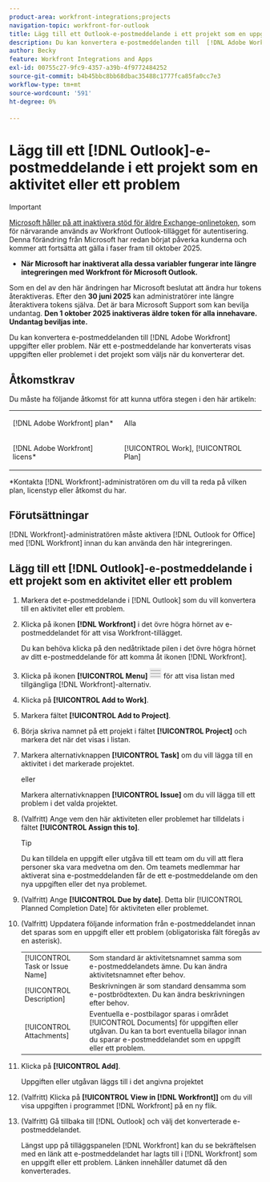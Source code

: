 ```yaml
---
product-area: workfront-integrations;projects
navigation-topic: workfront-for-outlook
title: Lägg till ett Outlook-e-postmeddelande i ett projekt som en uppgift eller ett problem
description: Du kan konvertera e-postmeddelanden till  [!DNL Adobe Workfront]  uppgifter eller problem. När ett e-postmeddelande har konverterats visas uppgiften eller problemet i det projekt som väljs när du konverterar det.
author: Becky
feature: Workfront Integrations and Apps
exl-id: 00755c27-9fc9-4357-a39b-4f9772484252
source-git-commit: b4b45bbc8bb68dbac35488c1777fca85fa0cc7e3
workflow-type: tm+mt
source-wordcount: '591'
ht-degree: 0%

---
```


# Lägg till ett [!DNL Outlook]-e-postmeddelande i ett projekt som en aktivitet eller ett problem

>[!IMPORTANT]
>
>[Microsoft håller på att inaktivera stöd för äldre Exchange-onlinetoken](https://learn.microsoft.com/en-us/office/dev/add-ins/outlook/faq-nested-app-auth-outlook-legacy-tokens), som för närvarande används av Workfront Outlook-tillägget för autentisering. Denna förändring från Microsoft har redan börjat påverka kunderna och kommer att fortsätta att gälla i faser fram till oktober 2025.
>
>* **När Microsoft har inaktiverat alla dessa variabler fungerar inte längre integreringen med Workfront för Microsoft Outlook.**
>
>Som en del av den här ändringen har Microsoft beslutat att ändra hur tokens återaktiveras. Efter den **30 juni 2025** kan administratörer inte längre återaktivera tokens själva. Det är bara Microsoft Support som kan bevilja undantag. **Den 1 oktober 2025 inaktiveras äldre token för alla innehavare. Undantag beviljas inte.**


Du kan konvertera e-postmeddelanden till [!DNL Adobe Workfront] uppgifter eller problem. När ett e-postmeddelande har konverterats visas uppgiften eller problemet i det projekt som väljs när du konverterar det.

## Åtkomstkrav

Du måste ha följande åtkomst för att kunna utföra stegen i den här artikeln:

<table style="table-layout:auto"> 
 <col> 
 <col> 
 <tbody> 
  <tr> 
   <td role="rowheader">[!DNL Adobe Workfront] plan*</td> 
   <td> <p>Alla</p> </td> 
  </tr> 
  <tr> 
   <td role="rowheader">[!DNL Adobe Workfront] licens*</td> 
   <td> <p>[!UICONTROL Work], [!UICONTROL Plan]</p> </td> 
  </tr> 
 </tbody> 
</table>

&#42;Kontakta [!DNL Workfront]-administratören om du vill ta reda på vilken plan, licenstyp eller åtkomst du har.

## Förutsättningar

[!DNL Workfront]-administratören måste aktivera [!DNL Outlook for Office] med [!DNL Workfront] innan du kan använda den här integreringen.

## Lägg till ett [!DNL Outlook]-e-postmeddelande i ett projekt som en aktivitet eller ett problem

1. Markera det e-postmeddelande i [!DNL Outlook] som du vill konvertera till en aktivitet eller ett problem.
1. Klicka på ikonen **[!DNL Workfront]** i det övre högra hörnet av e-postmeddelandet för att visa Workfront-tillägget.

   Du kan behöva klicka på den nedåtriktade pilen i det övre högra hörnet av ditt e-postmeddelande för att komma åt ikonen [!DNL Workfront].

1. Klicka på ikonen **[!UICONTROL Menu]** ![ o365_addin_menu_icon.png](assets/o365-addin-menu2-icon.png) för att visa listan med tillgängliga [!DNL Workfront]-alternativ.



1. Klicka på **[!UICONTROL Add to Work]**.

1. Markera fältet **[!UICONTROL Add to Project]**.
1. Börja skriva namnet på ett projekt i fältet **[!UICONTROL Project]** och markera det när det visas i listan.
1. Markera alternativknappen **[!UICONTROL Task]** om du vill lägga till en aktivitet i det markerade projektet.

   eller

   Markera alternativknappen **[!UICONTROL Issue]** om du vill lägga till ett problem i det valda projektet.

1. (Valfritt) Ange vem den här aktiviteten eller problemet har tilldelats i fältet **[!UICONTROL Assign this to]**.

   >[!TIP]
   >
   >Du kan tilldela en uppgift eller utgåva till ett team om du vill att flera personer ska vara medvetna om den. Om teamets medlemmar har aktiverat sina e-postmeddelanden får de ett e-postmeddelande om den nya uppgiften eller det nya problemet.


1. (Valfritt) Ange **[!UICONTROL Due by date]**. Detta blir [!UICONTROL Planned Completion Date] för aktiviteten eller problemet.
1. (Valfritt) Uppdatera följande information från e-postmeddelandet innan det sparas som en uppgift eller ett problem (obligatoriska fält föregås av en asterisk).

   <table style="table-layout:auto">
      <tr>
        <td>[!UICONTROL Task or Issue Name]</td>
        <td>Som standard är aktivitetsnamnet samma som e-postmeddelandets ämne. Du kan ändra aktivitetsnamnet efter behov.</td>
        <td></td>
      </tr>
      <tr>
        <td>[!UICONTROL Description]</td>
        <td>Beskrivningen är som standard densamma som e-postbrödtexten. Du kan ändra beskrivningen efter behov.</td>
      </tr>
      <tr>
        <td>[!UICONTROL Attachments]</td>
        <td>Eventuella e-postbilagor sparas i området [!UICONTROL Documents] för uppgiften eller utgåvan. Du kan ta bort eventuella bilagor innan du sparar e-postmeddelandet som en uppgift eller ett problem.</td>
      </tr>
   </table>

1. Klicka på **[!UICONTROL Add]**.

   Uppgiften eller utgåvan läggs till i det angivna projektet

1. (Valfritt) Klicka på **[!UICONTROL View in [!DNL Workfront]]** om du vill visa uppgiften i programmet [!DNL Workfront] på en ny flik.

1. (Valfritt) Gå tillbaka till [!DNL Outlook] och välj det konverterade e-postmeddelandet.

   Längst upp på tilläggspanelen [!DNL Workfront] kan du se bekräftelsen med en länk att e-postmeddelandet har lagts till i [!DNL Workfront] som en uppgift eller ett problem. Länken innehåller datumet då den konverterades.




